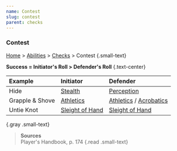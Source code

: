 ```yaml
---
name: Contest
slug: contest
parent: checks
---
```

### Contest
[Home](dm-operations-center) > [Abilities](abilities) > [Checks](checks) > Contest {.small-text}

**Success = Initiator's Roll > Defender's Roll** {.text-center}

| Example    | Initiator               | Defender |
|:-----------|:-----------------------|:---------|
| Hide            | [Stealth](stealth)     | [Perception](perception)                          |
| Grapple & Shove | [Athletics](athletics) | [Athletics](athletics) / [Acrobatics](acrobatics) |
| Untie Knot      | [Sleight of Hand](sleight-of-hand) | [Sleight of Hand](sleight-of-hand)    |
{.gray .small-text}

> **Sources** <br/>
> Player's Handbook, p. 174
{.read .small-text}

